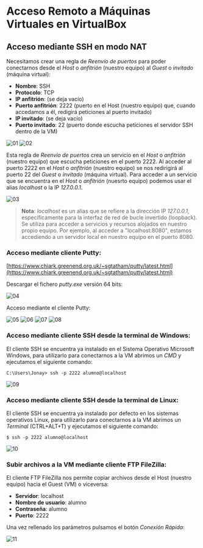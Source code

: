 # Acceso Remoto a Máquinas Virtuales en VirtualBox

## Acceso mediante SSH en modo NAT

Necesitamos crear una regla de _Reenvío de puertos_ para poder conectarnos desde el _Host_ o _anfitrión_ (nuestro equipo) al _Guest_ o _invitado_ (máquina virtual):
* __Nombre__: SSH
* __Protocolo__: TCP
* __IP anfitrión__: (se deja vacío)
* __Puerto anfitrión__: 2222 (puerto en el Host (nuestro equipo) que, cuando accedamos a él, redigirá peticiones al puerto invitado)
* __IP invitado__: (se deja vacío)
* __Puerto invitado__: 22 (puerto donde escucha peticiones el servidor SSH dentro de la VM)

![][01]
![][02]

Esta regla de _Reenvío de puertos_ crea un servicio en el _Host_ o _anfitrión_ (nuestro equipo) que escucha peticiones en el puerto 2222. Al acceder al puerto 2222 en el _Host_ o _anfitrión_ (nuestro equipo) se nos redirigirá al puerto 22 del _Guest_ o _invitado_ (máquina virtual). Para acceder a un servicio que se encuentra en el _Host_ o _anfitrión_ (nuesrto equipo) podemos usar el alias _localhost_ o la IP _127.0.0.1_.

![][03]

> __Nota__: _localhost_ es un alias que se refiere a la dirección IP _127.0.0.1_, específicamente para la interfaz de red de bucle invertido (loopback). Se utiliza para acceder a servicios y recursos alojados en nuestro propio equipo. Por ejemplo, al acceder a "localhost:8080", estamos accediendo a un servidor local en nuestro equipo en el puerto 8080.

### Acceso mediante cliente Putty:

[https://www.chiark.greenend.org.uk/~sgtatham/putty/latest.html](https://www.chiark.greenend.org.uk/~sgtatham/putty/latest.html)

Descargar el fichero _putty.exe_ versión 64 bits:

![][04]

Acceso mediante el cliente Putty:

![][05]
![][06]
![][07]
![][08]

### Acceso mediante cliente SSH desde la terminal de Windows:

El cliente SSH se encuentra ya instalado en el Sistema Operativo Microsoft Windows, para utilizarlo para conectarnos a la VM abrimos un _CMD_ y ejecutamos el siguiente comando:

```
C:\Users\Jonay> ssh -p 2222 alumno@localhost
```

![][09]

### Acceso mediante cliente SSH desde la terminal de Linux:

El cliente SSH se encuentra ya instalado  por defecto en los sistemas operativos Linux, para utilizarlo para conectarnos a la VM abrimos un _Terminal_ (CTRL+ALT+T) y ejecutamos el siguiente comando:

```
$ ssh -p 2222 alumno@localhost
```

![][10]

### Subir archivos a la VM mediante cliente FTP FileZilla:

El cliente FTP FileZilla nos permite copiar archivos desde el Host (nuestro equipo) hacia el Guest (VM) o viceversa:

* __Servidor__: localhost
* __Nombre de usuario__: alumno
* __Contraseña__: alumno
* __Puerto__: 2222

Una vez rellenado los parámetros pulsamos el botón _Conexión Rápida_:

![][11]

[01]: ./img/ssh-nat-access/vm-nat01.png "01"
[02]: ./img/ssh-nat-access/vm-nat02.png "02"
[03]: ./img/ssh-nat-access/vm-nat03.png "03"
[04]: ./img/ssh-nat-access/putty-ssh-client01.png "04"
[05]: ./img/ssh-nat-access/putty-ssh-client02.png "05"
[06]: ./img/ssh-nat-access/putty-ssh-client03.png "06"
[07]: ./img/ssh-nat-access/putty-ssh-client04.png "07"
[08]: ./img/ssh-nat-access/putty-ssh-client05.png "08"
[09]: ./img/ssh-nat-access/windows-ssh-client01.png "09"
[10]: ./img/ssh-nat-access/linux-ssh-client01.png "10"
[11]: ./img/ssh-nat-access/filezilla-client01.png "11"
